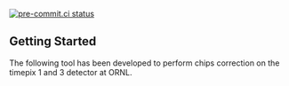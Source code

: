 [![pre-commit.ci status](https://results.pre-commit.ci/badge/github/ornlneutronimaging/timepix_geometry_correction/main.svg)](https://results.pre-commit.ci/latest/github/ornlneutronimaging/timepix_geometry_correction/main)

## Getting Started

The following tool has been developed to perform chips correction on the timepix 1 and 3 detector at ORNL.
